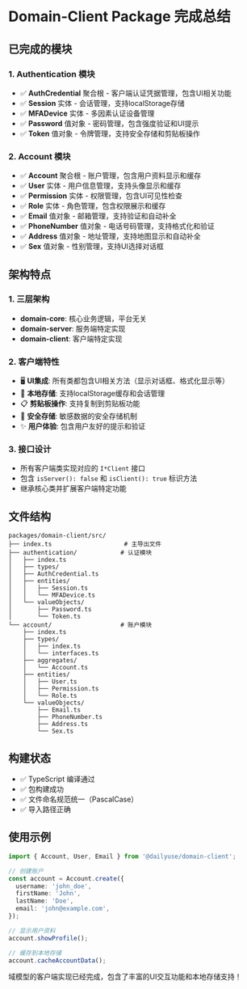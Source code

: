 # Domain-Client Package 完成总结

## 已完成的模块

### 1. Authentication 模块

- ✅ **AuthCredential** 聚合根 - 客户端认证凭据管理，包含UI相关功能
- ✅ **Session** 实体 - 会话管理，支持localStorage存储
- ✅ **MFADevice** 实体 - 多因素认证设备管理
- ✅ **Password** 值对象 - 密码管理，包含强度验证和UI提示
- ✅ **Token** 值对象 - 令牌管理，支持安全存储和剪贴板操作

### 2. Account 模块

- ✅ **Account** 聚合根 - 账户管理，包含用户资料显示和缓存
- ✅ **User** 实体 - 用户信息管理，支持头像显示和缓存
- ✅ **Permission** 实体 - 权限管理，包含UI可见性检查
- ✅ **Role** 实体 - 角色管理，包含权限展示和缓存
- ✅ **Email** 值对象 - 邮箱管理，支持验证和自动补全
- ✅ **PhoneNumber** 值对象 - 电话号码管理，支持格式化和验证
- ✅ **Address** 值对象 - 地址管理，支持地图显示和自动补全
- ✅ **Sex** 值对象 - 性别管理，支持UI选择对话框

## 架构特点

### 1. 三层架构

- **domain-core**: 核心业务逻辑，平台无关
- **domain-server**: 服务端特定实现
- **domain-client**: 客户端特定实现

### 2. 客户端特性

- 🖥️ **UI集成**: 所有类都包含UI相关方法（显示对话框、格式化显示等）
- 💾 **本地存储**: 支持localStorage缓存和会话管理
- 📋 **剪贴板操作**: 支持复制到剪贴板功能
- 🔐 **安全存储**: 敏感数据的安全存储机制
- ✨ **用户体验**: 包含用户友好的提示和验证

### 3. 接口设计

- 所有客户端类实现对应的 `I*Client` 接口
- 包含 `isServer(): false` 和 `isClient(): true` 标识方法
- 继承核心类并扩展客户端特定功能

## 文件结构

```
packages/domain-client/src/
├── index.ts                    # 主导出文件
├── authentication/            # 认证模块
│   ├── index.ts
│   ├── types/
│   ├── AuthCredential.ts
│   ├── entities/
│   │   ├── Session.ts
│   │   └── MFADevice.ts
│   └── valueObjects/
│       ├── Password.ts
│       └── Token.ts
└── account/                   # 账户模块
    ├── index.ts
    ├── types/
    │   ├── index.ts
    │   └── interfaces.ts
    ├── aggregates/
    │   └── Account.ts
    ├── entities/
    │   ├── User.ts
    │   ├── Permission.ts
    │   └── Role.ts
    └── valueObjects/
        ├── Email.ts
        ├── PhoneNumber.ts
        ├── Address.ts
        └── Sex.ts
```

## 构建状态

- ✅ TypeScript 编译通过
- ✅ 包构建成功
- ✅ 文件命名规范统一（PascalCase）
- ✅ 导入路径正确

## 使用示例

```typescript
import { Account, User, Email } from '@dailyuse/domain-client';

// 创建账户
const account = Account.create({
  username: 'john_doe',
  firstName: 'John',
  lastName: 'Doe',
  email: 'john@example.com',
});

// 显示用户资料
account.showProfile();

// 缓存到本地存储
account.cacheAccountData();
```

域模型的客户端实现已经完成，包含了丰富的UI交互功能和本地存储支持！
